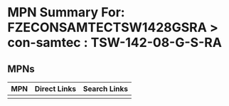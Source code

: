 



# MPN Summary For: FZECONSAMTECTSW1428GSRA > con-samtec : TSW-142-08-G-S-RA

## MPNs
  

|MPN|Direct Links|Search Links|
| :--- | :--- | :--- |
||||
